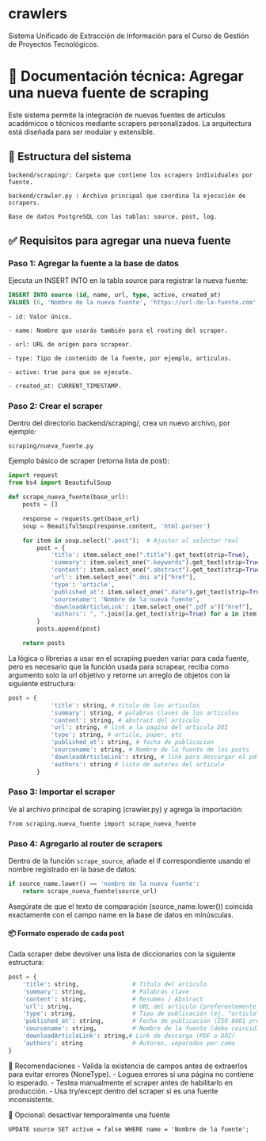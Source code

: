 # crawlers
Sistema Unificado de Extracción de Información para el Curso de Gestión de Proyectos Tecnológicos.

# 📄 Documentación técnica: Agregar una nueva fuente de scraping

Este sistema permite la integración de nuevas fuentes de artículos académicos o técnicos mediante scrapers personalizados. La arquitectura está diseñada para ser modular y extensible.

## 🧱 Estructura del sistema

    backend/scraping/: Carpeta que contiene los scrapers individuales por fuente.

    backend/crawler.py : Archivo principal que coordina la ejecución de scrapers.

    Base de datos PostgreSQL con las tablas: source, post, log.

## ✅ Requisitos para agregar una nueva fuente
### Paso 1: Agregar la fuente a la base de datos

Ejecuta un INSERT INTO en la tabla source para registrar la nueva fuente:
```sql
INSERT INTO source (id, name, url, type, active, created_at) 
VALUES (6, 'Nombre de la nueva fuente', 'https://url-de-la-fuente.com', 'article', true, CURRENT_TIMESTAMP);
```

    - id: Valor único.

    - name: Nombre que usarás también para el routing del scraper.

    - url: URL de origen para scrapear.

    - type: Tipo de contenido de la fuente, por ejemplo, articulos. 

    - active: true para que se ejecute.

    - created_at: CURRENT_TIMESTAMP.

### Paso 2: Crear el scraper

Dentro del directorio backend/scraping/, crea un nuevo archivo, por ejemplo:

`scraping/nueva_fuente.py`

Ejemplo básico de scraper (retorna lista de post):

```python
import request
from bs4 import BeautifulSoup

def scrape_nueva_fuente(base_url):
    posts = []

    response = requests.get(base_url)
    soup = BeautifulSoup(response.content, 'html.parser')

    for item in soup.select(".post"):  # Ajustar al selector real
        post = {
            'title': item.select_one(".title").get_text(strip=True),
            'summary': item.select_one(".keywords").get_text(strip=True),
            'content': item.select_one(".abstract").get_text(strip=True),
            'url': item.select_one(".doi a")["href"],
            'type': 'article',
            'published_at': item.select_one(".date").get_text(strip=True),
            'sourcename': 'Nombre de la nueva fuente',
            'downloadArticleLink': item.select_one(".pdf a")["href"],
            'authors': ", ".join([a.get_text(strip=True) for a in item.select(".authors span")])
        }
        posts.append(post)

    return posts
```

La lógica o librerias a usar en el scraping pueden variar para cada fuente, pero es necesario que la función usada para scrapear, reciba como argumento solo la url objetivo y retorne un arreglo de objetos con la siguiente estructura:
```python
post = {
            'title': string, # titulo de los articulos
            'summary': string, # palabras claves de los articulos
            'content': string, # abstract del articulo
            'url': string, # link a la pagina del articulo DOI
            'type': string, # article, paper, etc
            'published_at': string, # fecha de publicacion
            'sourcename': string, # Nombre de la fuente de los posts
            'downloadArticleLink': string, # link para descargar el pdf o de no haberlo el doi nuevamente
            'authors': string # lista de autores del articulo
        }

```

### Paso 3: Importar el scraper

Ve al archivo principal de scraping (crawler.py) y agrega la importación:

`from scraping.nueva_fuente import scrape_nueva_fuente`

### Paso 4: Agregarlo al router de scrapers

Dentro de la función `scrape_source`, añade el if correspondiente usando el nombre registrado en la base de datos:
```python
if source_name.lower() == 'nombre de la nueva fuente':
    return scrape_nueva_fuente(source_url)
```

Asegúrate de que el texto de comparación (source_name.lower()) coincida exactamente con el campo name en la base de datos en minúsculas.

#### 📦 Formato esperado de cada post

Cada scraper debe devolver una lista de diccionarios con la siguiente estructura:

```python
post = {
    'title': string,               # Título del artículo
    'summary': string,             # Palabras clave
    'content': string,             # Resumen / Abstract
    'url': string,                 # URL del artículo (preferentemente DOI)
    'type': string,                # Tipo de publicación (ej. "article")
    'published_at': string,        # Fecha de publicación (ISO 8601 preferido)
    'sourcename': string,          # Nombre de la fuente (debe coincidir con source.name)
    'downloadArticleLink': string,# Link de descarga (PDF o DOI)
    'authors': string              # Autores, separados por coma
}
```

🧪 Recomendaciones
    - Valida la existencia de campos antes de extraerlos para evitar errores (NoneType).
    - Loguea errores si una página no contiene lo esperado.
    - Testea manualmente el scraper antes de habilitarlo en producción.
    - Usa try/except dentro del scraper si es una fuente inconsistente.

🧹 Opcional: desactivar temporalmente una fuente

`UPDATE source SET active = false WHERE name = 'Nombre de la fuente';`
